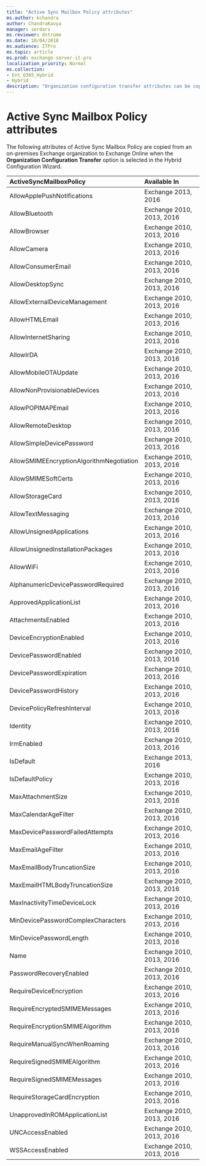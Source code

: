 ```yaml
---
title: "Active Sync Mailbox Policy attributes"
ms.author: kchandra
author: ChandraKavya
manager: serdars
ms.reviewer: dstrome
ms.date: 10/04/2018
ms.audience: ITPro
ms.topic: article
ms.prod: exchange-server-it-pro
localization_priority: Normal
ms.collection:
- Ent_O365_Hybrid
- Hybrid
description: "Organization configuration transfer attributes can be copied by the Hybrid Configuration Wizard from your on-premises organization to Exchange Online to help simplify your hybrid deployment"
---
```


# Active Sync Mailbox Policy attributes


The following attributes of Active Sync Mailbox Policy are copied from an on-premises Exchange organization to Exchange Online when the **Organization Configuration Transfer** option is selected in the Hybrid Configuration Wizard.
  
|**ActiveSyncMailboxPolicy**|**Available In**|
|:-----|:-----|
|AllowApplePushNotifications   |Exchange 2013, 2016   |
|AllowBluetooth   |Exchange 2010, 2013, 2016   |
|AllowBrowser   |Exchange 2010, 2013, 2016   |
|AllowCamera   |Exchange 2010, 2013, 2016   |
|AllowConsumerEmail   |Exchange 2010, 2013, 2016   |
|AllowDesktopSync   |Exchange 2010, 2013, 2016   |
|AllowExternalDeviceManagement   |Exchange 2010, 2013, 2016   |
|AllowHTMLEmail   |Exchange 2010, 2013, 2016   |
|AllowInternetSharing   |Exchange 2010, 2013, 2016   |
|AllowIrDA   |Exchange 2010, 2013, 2016   |
|AllowMobileOTAUpdate   |Exchange 2010, 2013, 2016   |
|AllowNonProvisionableDevices   |Exchange 2010, 2013, 2016   |
|AllowPOPIMAPEmail   |Exchange 2010, 2013, 2016   |
|AllowRemoteDesktop   |Exchange 2010, 2013, 2016   |
|AllowSimpleDevicePassword   |Exchange 2010, 2013, 2016   |
|AllowSMIMEEncryptionAlgorithmNegotiation   |Exchange 2010, 2013, 2016   |
|AllowSMIMESoftCerts   |Exchange 2010, 2013, 2016   |
|AllowStorageCard   |Exchange 2010, 2013, 2016   |
|AllowTextMessaging   |Exchange 2010, 2013, 2016   |
|AllowUnsignedApplications   |Exchange 2010, 2013, 2016   |
|AllowUnsignedInstallationPackages   |Exchange 2010, 2013, 2016   |
|AllowWiFi   |Exchange 2010, 2013, 2016   |
|AlphanumericDevicePasswordRequired   |Exchange 2010, 2013, 2016   |
|ApprovedApplicationList   |Exchange 2010, 2013, 2016   |
|AttachmentsEnabled   |Exchange 2010, 2013, 2016   |
|DeviceEncryptionEnabled   |Exchange 2010, 2013, 2016   |
|DevicePasswordEnabled   |Exchange 2010, 2013, 2016   |
|DevicePasswordExpiration   |Exchange 2010, 2013, 2016   |
|DevicePasswordHistory   |Exchange 2010, 2013, 2016   |
|DevicePolicyRefreshInterval   |Exchange 2010, 2013, 2016   |
|Identity   |Exchange 2010, 2013, 2016   |
|IrmEnabled   |Exchange 2010, 2013, 2016   |
|IsDefault   |Exchange 2013, 2016   |
|IsDefaultPolicy   |Exchange 2010, 2013, 2016   |
|MaxAttachmentSize   |Exchange 2010, 2013, 2016   |
|MaxCalendarAgeFilter   |Exchange 2010, 2013, 2016   |
|MaxDevicePasswordFailedAttempts   |Exchange 2010, 2013, 2016   |
|MaxEmailAgeFilter   |Exchange 2010, 2013, 2016   |
|MaxEmailBodyTruncationSize   |Exchange 2010, 2013, 2016   |
|MaxEmailHTMLBodyTruncationSize   |Exchange 2010, 2013, 2016   |
|MaxInactivityTimeDeviceLock   |Exchange 2010, 2013, 2016   |
|MinDevicePasswordComplexCharacters   |Exchange 2010, 2013, 2016   |
|MinDevicePasswordLength   |Exchange 2010, 2013, 2016   |
|Name   |Exchange 2010, 2013, 2016   |
|PasswordRecoveryEnabled   |Exchange 2010, 2013, 2016   |
|RequireDeviceEncryption   |Exchange 2010, 2013, 2016   |
|RequireEncryptedSMIMEMessages   |Exchange 2010, 2013, 2016   |
|RequireEncryptionSMIMEAlgorithm   |Exchange 2010, 2013, 2016   |
|RequireManualSyncWhenRoaming   |Exchange 2010, 2013, 2016   |
|RequireSignedSMIMEAlgorithm   |Exchange 2010, 2013, 2016   |
|RequireSignedSMIMEMessages   |Exchange 2010, 2013, 2016   |
|RequireStorageCardEncryption   |Exchange 2010, 2013, 2016   |
|UnapprovedInROMApplicationList   |Exchange 2010, 2013, 2016   |
|UNCAccessEnabled   |Exchange 2010, 2013, 2016   |
|WSSAccessEnabled   |Exchange 2010, 2013, 2016   |
